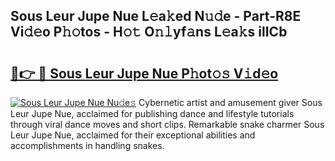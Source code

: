 ## Sous Leur Jupe Nue L𝚎a𝚔ed N𝚞𝚍e - Part-R8E Vi𝚍𝚎o P𝚑𝚘tos - H𝚘𝚝 O𝚗𝚕yf𝚊ns L𝚎a𝚔s ilICb

# <h2><a href="http://kfbaqh.oniu.top/?m=Sous+Leur+Jupe+Nue">🔗👉 🔴 Sous Leur Jupe Nue P𝚑ot𝚘𝚜 V𝚒d𝚎o</a></h2>

[![Sous Leur Jupe Nue Nu𝚍e𝚜](https://i.imgur.com/0qMVB7G.gif)](http://kfbaqh.oniu.top/?m=Sous+Leur+Jupe+Nue)
Cybernetic artist and amusement giver Sous Leur Jupe Nue, acclaimed for publishing dance and lifestyle tutorials through viral dance moves and short clips. Remarkable snake charmer Sous Leur Jupe Nue, acclaimed for their exceptional abilities and accomplishments in handling snakes.  
